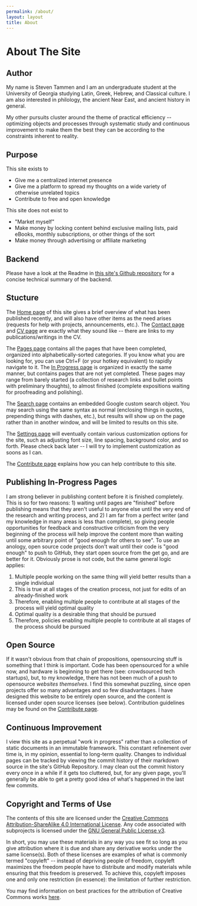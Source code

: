 ```yaml
---
permalink: /about/
layout: layout
title: About
---
```


<h1 class="center"> About The Site </h1>

## Author

My name is Steven Tammen and I am an undergraduate student at the University of Georgia studying Latin, Greek, Hebrew, and Classical culture. I am also interested in philology, the ancient Near East, and ancient history in general.

My other pursuits cluster around the theme of practical efficiency -- optimizing objects and processes through systematic study and continuous improvement to make them the best they can be according to the constraints inherent to reality.

## Purpose

This site exists to

- Give me a centralized internet presence
- Give me a platform to spread my thoughts on a wide variety of otherwise unrelated topics
- Contribute to free and open knowledge

This site does not exist to

- "Market myself"
- Make money by locking content behind exclusive mailing lists, paid eBooks, monthly subscriptions, or other things of the sort
- Make money through advertising or affiliate marketing

## Backend

Please have a look at the Readme in [this site's Github repository](https://github.com/StevenTammen/steventammen.github.io) for a concise technical summary of the backend.

## Stucture

The [Home page](https://steventammen.com/) of this site gives a brief overview of what has been published recently, and will also have other items as the need arises (requests for help with projects, announcements, etc.). The [Contact page](https://steventammen.com/contact/) and [CV page](https://steventammen.com/CV.pdf) are exactly what they sound like -- there are links to my publications/writings in the CV.

The [Pages page](https://steventammen.com/pages/) contains all the pages that have been completed, organized into alphabetically-sorted categories. If you know what you are looking for, you can use Ctrl+F (or your hotkey equivalent) to rapidly navigate to it. The [In Progress page](https://steventammen.com/in-progress/) is organized in exactly the same manner, but contains pages that are not yet completed. These pages may range from barely started (a collection of research links and bullet points with preliminary thoughts), to almost finished (complete expositions waiting for proofreading and polishing).

The [Search page](https://steventammen.com/search/) contains an embedded Google custom search object. You may search using the same syntax as normal (enclosing things in quotes, prepending things with dashes, etc.), but results will show up on the page rather than in another window, and will be limited to results on this site.

The [Settings page](https://steventammen.com/settings/) will eventually contain various customization options for the site, such as adjusting font size, line spacing, background color, and so forth. Please check back later -- I will try to implement customization as soons as I can.

The [Contribute page](https://steventammen.com/contribution-guidelines/) explains how you can help contribute to this site.

## Publishing In-Progress Pages

I am strong believer in publishing content before it is finished completely. This is so for two reasons: 1) waiting until pages are "finished" before publishing means that they aren't useful to anyone else until the very end of the research and writing process, and 2) I am far from a perfect writer (and my knowledge in many areas is less than complete), so giving people opportunities for feedback and constructive criticism from the very beginning of the process will help improve the content more than waiting until some arbitrary point of "good enough for others to see". To use an anology, open source code projects don't wait until their code is "good enough" to push to GitHub, they start open source from the get go, and are better for it. Obviously prose is not code, but the same general logic applies: 

1. Multiple people working on the same thing will yield better results than a single individual
2. This is true at all stages of the creation process, not just for edits of an already-finished work
3. Therefore, enabling multiple people to contribute at all stages of the process will yield optimal quality
4. Optimal quality is a desirable thing that should be pursued
5. Therefore, policies enabling multiple people to contribute at all stages of the process should be pursued

## Open Source

If it wasn't obvious from that chain of propositions, opensourcing stuff is something that I think is important. Code has been opensourced for a while now, and hardware is beginning to get there (see: crowdsourced tech startups), but, to my knowledge, there has not been much of a push to opensource *websites themselves*. I find this somewhat puzzling, since open projects offer so many advantages and so few disadvantages. I have designed this website to be entirely open source, and the content is licensed under open source licenses (see below). Contribution guidelines may be found on the [Contribute page](https://steventammen.com/contribution-guidelines/).

## Continuous Improvement

I view this site as a perpetual "work in progress" rather than a collection of static documents in an immutable framework. This constant refinement over time is, in my opinion, essential to long-term quality. Changes to individual pages can be tracked by viewing the commit history of their markdown source in the site's GitHub Repository. I may clean out the commit history every once in a while if it gets too cluttered, but, for any given page, you'll generally be able to get a pretty good idea of what's happened in the last few commits.

## Copyright and Terms of Use

The contents of this site are licensed under the <a rel="license" href="http://creativecommons.org/licenses/by-sa/4.0/">Creative Commons Attribution-ShareAlike 4.0 International License</a>. Any code associated with subprojects is licensed under the <a rel="license" href="http://www.gnu.org/licenses/gpl.html">GNU General Public License v3</a>.

In short, you may use these materials in any way you see fit so long as you give attribution where it is due and share any derivative works under the same license(s). Both of these licenses are examples of what is commonly termed "copyleft" -- instead of depriving people of freedom, copyleft maximizes the freedom people have to distribute and modify materials while ensuring that this freedom is preserved. To achieve this, copyleft imposes one and only one restriction (in essence): the limitation of further restriction.

You may find information on best practices for the attribution of Creative Commons works [here](https://wiki.creativecommons.org/wiki/Best_practices_for_attribution).
